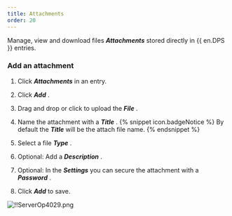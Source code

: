 ```yaml
---
title: Attachments
order: 20
---
```

Manage, view and download files ***Attachments*** stored directly in {{ en.DPS }} entries.  

### Add an attachment 

1. Click ***Attachments*** in an entry. 
1. Click ***Add*** . 
1. Drag and drop or click to upload the ***File*** . 
1. Name the attachment with a ***Title*** . 
{% snippet icon.badgeNotice %} 
By default the ***Title*** will be the attach file name. 
{% endsnippet %}
 
5. Select a file ***Type*** . 
1. Optional: Add a ***Description*** . 
1. Optional: In the ***Settings*** you can secure the attachment with a ***Password*** . 
1. Click ***Add*** to save.  

![!!ServerOp4029.png](https://webdevolutions.azureedge.net/docs/en/server/ServerOp4029.png) 

